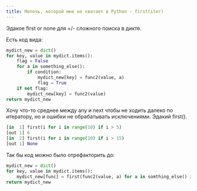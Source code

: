 ```yaml
---
title: Мелочь, которой мне не хватает в Python - first(iter)
---
```


Эдакое first or none для +/- сложного поиска в дикте.

Есть код вида:

``` python
mydict_new = dict()
for key, value in mydict.items():
    flag = False
    for a in something_else():
        if condition:
            mydict_new[key] = func2(value, a)
            flag = True
    if not flag:
        mydict_new[key] = func2(value)
return mydict_new
```

Хочу что-то среднее между any и next чтобы не ходить далеко по итератору, но и ошибки не обрабатывать исключениями. Эдакий first().

``` python
[in  1] first(i for i in range(10) if i > 5)
[out 1] 6
[in  2] first(i for i in range(10) if i > 15)
[out 1] None
```

Так бы код можно было отрефакторить до:

``` python
mydict_new = dict()
for key, value in mydict.items():
    mydict_new[func] = first(func2(value, a) for a in somthing_else() if condition) or func2(value)
return mydict_new
```
